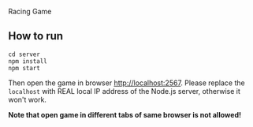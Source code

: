 Racing Game

## How to run

```
cd server
npm install
npm start
```

Then open the game in browser [http://localhost:2567](http://localhost:2567). Please replace the `localhost` with REAL local IP
address of the Node.js server, otherwise it won't work.

**Note that open game in different tabs of same browser is not allowed!**
